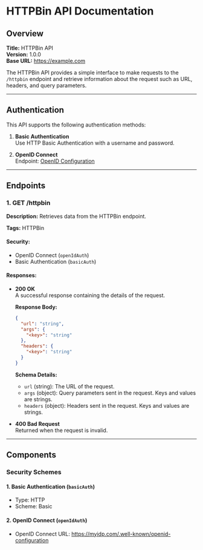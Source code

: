 # HTTPBin API Documentation

## Overview

**Title:** HTTPBin API  
**Version:** 1.0.0  
**Base URL:** https://example.com  

The HTTPBin API provides a simple interface to make requests to the `/httpbin` endpoint and retrieve information about the request such as URL, headers, and query parameters.

---

## Authentication

This API supports the following authentication methods:

1. **Basic Authentication**  
   Use HTTP Basic Authentication with a username and password.

2. **OpenID Connect**  
   Endpoint: [OpenID Configuration](https://login.microsoftonline.com/96566719-5c4d-4e3a-8944-47eb10e03365/v2.0/.well-known/openid-configuration)

---

## Endpoints

### 1. **GET /httpbin**

**Description:**
Retrieves data from the HTTPBin endpoint.

**Tags:** HTTPBin

#### Security:
- OpenID Connect (`openIdAuth`)
- Basic Authentication (`basicAuth`)

#### Responses:

- **200 OK**  
  A successful response containing the details of the request.

  **Response Body:**
  ```json
  {
    "url": "string",
    "args": {
      "<key>": "string"
    },
    "headers": {
      "<key>": "string"
    }
  }
  ```

  **Schema Details:**
  - `url` (string): The URL of the request.
  - `args` (object): Query parameters sent in the request. Keys and values are strings.
  - `headers` (object): Headers sent in the request. Keys and values are strings.

- **400 Bad Request**  
  Returned when the request is invalid.

---

## Components

### Security Schemes

#### 1. Basic Authentication (`basicAuth`)
- Type: HTTP
- Scheme: Basic

#### 2. OpenID Connect (`openIdAuth`)
- OpenID Connect URL: https://myidp.com/.well-known/openid-configuration
